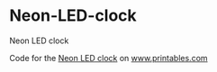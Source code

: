# Neon-LED-clock

Neon LED clock

Code for the <a href="https://www.printables.com/de/model/695490-neon-led-clock">Neon LED clock</a> on <a href="https://www.printables.com">www.printables.com</a>


